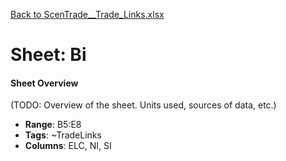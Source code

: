 [Back to ScenTrade__Trade_Links.xlsx](README.md)

# Sheet: Bi

#### Sheet Overview

(TODO: Overview of the sheet. Units used, sources of data, etc.)

- **Range**: B5:E8
- **Tags**: ~TradeLinks
- **Columns**: ELC, NI, SI

